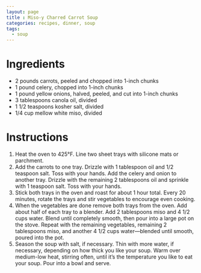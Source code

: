 ```yaml
---
layout: page
title : Miso-y Charred Carrot Soup
categories: recipes, dinner, soup
tags:
  - soup
---
```


# Ingredients

* 2 pounds carrots, peeled and chopped into 1-inch chunks
* 1 pound celery, chopped into 1-inch chunks
* 1 pound yellow onions, halved, peeled, and cut into 1-inch chunks
* 3 tablespoons canola oil, divided
* 1 1/2 teaspoons kosher salt, divided
* 1/4 cup mellow white miso, divided

# Instructions

1. Heat the oven to 425°F. Line two sheet trays with silicone mats or parchment.
1. Add the carrots to one tray. Drizzle with 1 tablespoon oil and 1/2 teaspoon salt. Toss with your hands. Add the celery and onion to another tray. Drizzle with the remaining 2 tablespoons oil and sprinkle with 1 teaspoon salt. Toss with your hands.
1. Stick both trays in the oven and roast for about 1 hour total. Every 20 minutes, rotate the trays and stir vegetables to encourage even cooking.
1. When the vegetables are done remove both trays from the oven. Add about half of each tray to a blender. Add 2 tablespoons miso and 4 1/2 cups water. Blend until completely smooth, then pour into a large pot on the stove. Repeat with the remaining vegetables, remaining 2 tablespoons miso, and another 4 1/2 cups water—blended until smooth, poured into the pot.
1. Season the soup with salt, if necessary. Thin with more water, if necessary, depending on how thick you like your soup. Warm over medium-low heat, stirring often, until it’s the temperature you like to eat your soup. Pour into a bowl and serve.
